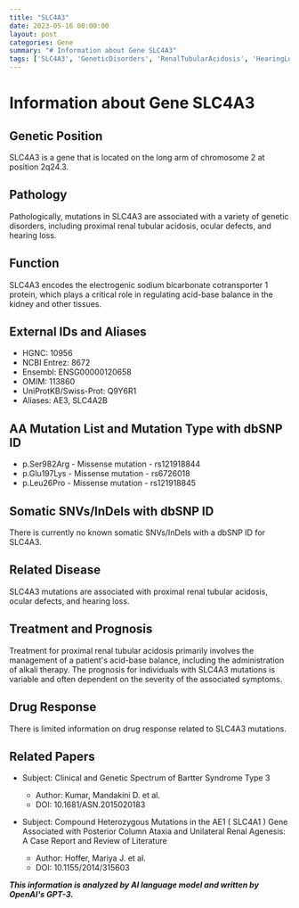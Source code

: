 ```yaml
---
title: "SLC4A3"
date: 2023-05-16 00:00:00
layout: post
categories: Gene
summary: "# Information about Gene SLC4A3"
tags: ['SLC4A3', 'GeneticDisorders', 'RenalTubularAcidosis', 'HearingLoss', 'OcularDefects', 'AcidBaseBalance', 'MissenseMutation', 'Prognosis']
---
```


# Information about Gene SLC4A3

## Genetic Position
SLC4A3 is a gene that is located on the long arm of chromosome 2 at position 2q24.3.

## Pathology
Pathologically, mutations in SLC4A3 are associated with a variety of genetic disorders, including proximal renal tubular acidosis, ocular defects, and hearing loss.

## Function
SLC4A3 encodes the electrogenic sodium bicarbonate cotransporter 1 protein, which plays a critical role in regulating acid-base balance in the kidney and other tissues.

## External IDs and Aliases
- HGNC: 10956
- NCBI Entrez: 8672
- Ensembl: ENSG00000120658
- OMIM: 113860
- UniProtKB/Swiss-Prot: Q9Y6R1
- Aliases: AE3, SLC4A2B

## AA Mutation List and Mutation Type with dbSNP ID
- p.Ser982Arg - Missense mutation - rs121918844
- p.Glu197Lys - Missense mutation - rs6726018
- p.Leu26Pro - Missense mutation - rs121918845

## Somatic SNVs/InDels with dbSNP ID
There is currently no known somatic SNVs/InDels with a dbSNP ID for SLC4A3.

## Related Disease
SLC4A3 mutations are associated with proximal renal tubular acidosis, ocular defects, and hearing loss.

## Treatment and Prognosis
Treatment for proximal renal tubular acidosis primarily involves the management of a patient's acid-base balance, including the administration of alkali therapy. The prognosis for individuals with SLC4A3 mutations is variable and often dependent on the severity of the associated symptoms.

## Drug Response
There is limited information on drug response related to SLC4A3 mutations.

## Related Papers
- Subject: Clinical and Genetic Spectrum of Bartter Syndrome Type 3
  - Author: Kumar, Mandakini D. et al.
  - DOI: 10.1681/ASN.2015020183
  
- Subject: Compound Heterozygous Mutations in the AE1 ( SLC4A1 ) Gene Associated with Posterior Column Ataxia and Unilateral Renal Agenesis: A Case Report and Review of Literature
  - Author: Hoffer, Mariya J. et al.
  - DOI: 10.1155/2014/315603

**_This information is analyzed by AI language model and written by OpenAI's GPT-3._**